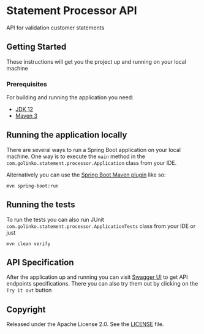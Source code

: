 # Statement Processor API

API for validation customer statements

## Getting Started

These instructions will get you the project up and running on your
local machine

### Prerequisites

For building and running the application you need:

- [JDK 12](https://jdk.java.net/12/)
- [Maven 3](https://maven.apache.org)

## Running the application locally

There are several ways to run a Spring Boot application on your local machine.
One way is to execute the `main` method in the `com.golinko.statement.processor.Application` class
from your IDE.

Alternatively you can use the [Spring Boot Maven plugin](https://docs.spring.io/spring-boot/docs/current/reference/html/build-tool-plugins-maven-plugin.html) like so:

```shell
mvn spring-boot:run
```

## Running the tests

To run the tests you can also run JUnit `com.golinko.statement.processor.ApplicationTests` class from your IDE or just

```shell
mvn clean verify
```

## API Specification

After the application up and running you can visit [Swagger UI](http://localhost:8081/statement-processor/swagger-ui.html)
to get API endpoints specifications.
There you can also try them out by clicking on the `Try it out` button

## Copyright

Released under the Apache License 2.0. See the [LICENSE](https://github.com/golinko/statement-processor/blob/master/LICENSE) file.
